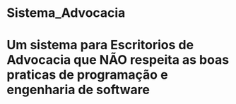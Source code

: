 # Sistema_Advocacia
# Um sistema para Escritorios de Advocacia que NÃO respeita as boas praticas de programação e engenharia de software
